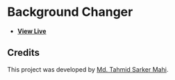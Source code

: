 # Background Changer

- [**View Live**](https://tahmid-sarker.github.io/Background-Changer)

## Credits

This project was developed by [Md. Tahmid Sarker Mahi](https://tahmid-sarker.github.io).